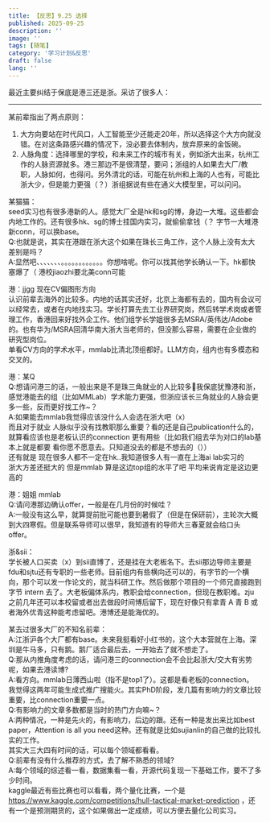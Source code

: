 ```yaml
---
title: 【反思】9.25 选择
published: 2025-09-25
description: ''
image: ''
tags: [随笔]
category: '学习计划&反思'
draft: false 
lang: ''
---
```

最近主要纠结于保底是港三还是浙。采访了很多人：

---
某前辈指出了两点原则：
1. 大方向要站在时代风口，人工智能至少还能走20年，所以选择这个大方向就没错。在对这条路感兴趣的情况下，没必要去体制内，放弃原来的金饭碗。
2. 人脉角度：选择哪里的学校，和未来工作的城市有关，例如浙大出来，杭州工作的人脉资源就多。港三那边不是很清楚，要问；浙组的人如果去大厂/教职，人脉如何，也得问。另外清北的话，可能在杭州和上海的人也有，可能比浙大少，但是能力更强（？）浙组据说有些在通义大模型里，可以问问。

某猫猫：   
seed实习也有很多港新的人。感觉大厂全是hk和sg的博，身边一大堆。这些都会内地工作的。还有很多hk、sg的博士挂国内实习，就偷偷拿钱（？  字节一大堆港新conn，可以换base。   
Q:也就是说，其实在港跟在浙大这个如果在珠长三角工作，这个人脉上没有太大差别是吗？    
A:显然吧、、、、、、、。。。。。。。。。。。。你想啥呢。你可以找其他学长确认一下。hk都快塞爆了（   港校jiaozhi要北美conn可能

港：jjgg 现在CV偏图形方向   
认识前辈去海外的比较多。内地的话其实还好，北京上海都有去的，国内有会议可以经常去，或者在内地找实习。学长打算先去工业界研究岗，然后转学术岗或者管理工作，香港回来好找外企工作。他们组学长学姐很多去MSRA/英伟达/Adobe的。也有华为/MSRA回清华南大浙大当老师的，但没那么容易，需要在企业做的研究型岗位。   
单看CV方向的学术水平，mmlab比清北顶组都好。LLM方向，组内也有多模态和交叉的。

港：某Q   
Q:想请问港三的话，一般出来是不是珠三角就业的人比较多🤔我保底犹豫港和浙，感觉港能去的组（比如MMLab）学术能力更强，但浙应该长三角就业的人脉会更多一些，反而更好找工作~？   
A:如果能去mmlab我觉得应该没什么人会选在浙大吧（x）   
而且对于就业 人脉似乎没有找教职那么重要？看的还是自己publication什么的，就算看应该也是老板认识的connection 更有用些（比如我们组去华为对口的lab基本上就是都要 看你愿不愿意去。只知道没去的都是不想去的（））   
还有就是 现在很多人都不一定在hk..我知道很多人有一直在上海ai lab实习的     
浙大方差还挺大的 但是mmlab 算是这边top组的水平了吧 平均来说肯定是这边更高的

港：姐姐 mmlab   
Q:请问港那边确认offer，一般是在几月份的时候哇？    
A:一般没有这么早，就算提前批可能也要到暑假了（但是在保研前），主轮次大概到大四寒假。但是联系导师可以很早，我知道有的导师大三春夏就会给口头offer。

浙&sii：   
学长被人口买卖（x）到sii直博了，还是挂在大老板名下。去sii那边导师主要是fdu和sjtu还有专职的一些老师。目前组内有些横向还可以的，有字节的一个横向，那个可以发一作论文的，就当科研工作。然后做那个项目的一个师兄直接跑到字节 intern 去了。大老板偏体系内，教职会给connection，但现在教职难。zju 之前几年还可以本校留或者出去做段时间博后留下，现在好像只有拿青 A 青 B 或者海外优青这种能考虑留吧。港博还是能海优的。

某去过很多大厂的不知名前辈：   
A:江浙沪各个大厂都有base。未来我挺看好小红书的，这个大本营就在上海。深圳是牛马多，只有鹅。鹅厂适合最后去，一开始去了就不想走了。   
Q:那从内推角度考虑的话，请问港三的connection会不会比起浙大/交大有劣势呢，如果去港读博?   
A:看方向。mmlab日薄西山啦（指不是top1了）。这都是看老板的connection。  
我觉得这两年可能生成式推广搜能火。其实PhD阶段，发几篇有影响力的文章比较重要，比connection重要一点。   
Q:有影响力的文章多数都是当时的热门方向嘛~？   
A:两种情况，一种是先火的，有影响力，后边的跟。还有一种是发出来比如best paper，Attention is all you need这种。还有就是比如sujianlin的自己做的比较扎实的工作。   
其实大三大四有时间的话，可以每个领域都看看。   
Q:前辈有没有什么推荐的方式，去了解不熟悉的领域?   
A:每个领域的综述看一看，数据集看一看，开源代码复现一下基础工作，要不了多少时间。  
kaggle最近有些比赛也可以看看，两个量化比赛，一个是 https://www.kaggle.com/competitions/hull-tactical-market-prediction ，还有一个是预测期货的，这个如果做出一定成绩，可以方便去量化公司实习。